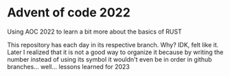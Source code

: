 # Advent of code 2022
Using AOC 2022 to learn a bit more about the basics of RUST

This repository has each day in its respective branch. Why? IDK, felt like it.
Later I realized that it is not a good way to organize it because by writing the number 
instead of using its symbol it wouldn't even be in order in github branches... well... lessons learned for 2023
